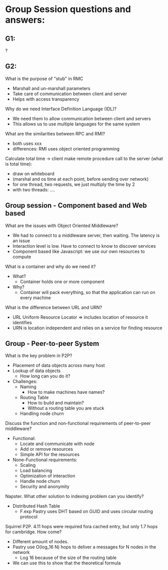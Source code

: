 # Group Session questions and answers: 

## G1: 

?


## G2:

What is the purpose of "stub" in RMC
- Marshall and un-marshall parameters
- Take care of communication between client and server
- Helps with access transparency 

Why do we need Interface Definition Language (IDL)?
- We need them to allow communication between client and servers
- This allows us to use multiple languages for the same system 

What are the similarities between RPC and RMI?
- both uses xxx
- differences: RMI uses object oriented programming 


Calculate total time -> client make remote procedure call to the server (what is total time):
- draw on whiteboard 
- (marshal and os time at each point, before sending over network)
- for one thread, two requests, we just multiply the time by 2
- with two threads: ....



## Group session - Component based and Web based 

What are the issues with Object Oriented Middleware?
- We had to connect to a middleware server, then waiting. The latency is an issue
- Interaction level is low. Have to connect to know to discover services 
- Component based like Javascript: we use our own resources to compute  

What is a container and why do we need it?
- What?
  - Container holds one or more component 
- Why?
  - Container will pack everything, so that the application can run on every machine


What is the difference between URL and URN?
- URL Uniform Resource Locator => includes location of resource it identifies 
- URN is location independent and relies on a service for finding resource 

## Group - Peer-to-peer System 

What is the key problem in P2P?
- Placement of data objects across many host
- Lookup of data objects 
  - How long can you do it?
- Challenges:
  - Naming 
    - How to make machines have names?
  - Routing Table
    - How to build and maintain?
    - Without a routing table you are stuck
  - Handling node churn  

Discuss the function and non-functional requirements of peer-to-peer middleware?
- Functional:
  - Locate and communicate with node
  - Add or remove resources 
  - Simple API for the resources
- None-Functional requirements:
  - Scaling
  - Load balancing
  - Optimization of interaction 
  - Handle node churn 
  - Security and anonymity 


Napster. What other solution to indexing problem can you identify?
- Distributed Hash Table 
  - F.exp Pastry uses DHT based on GUID and uses circular routing protocol


Squirrel P2P. 4.11 hops were required fora cached entry, but only 1.7 hops for cambridge. How come?
- Different amount of nodes. 
- Pastry use O(log_16 N) hops to deliver a messages for N nodes in the network 
  - Log 16 because of the size of the routing table 
- We can use this to show that the theoretical formula 